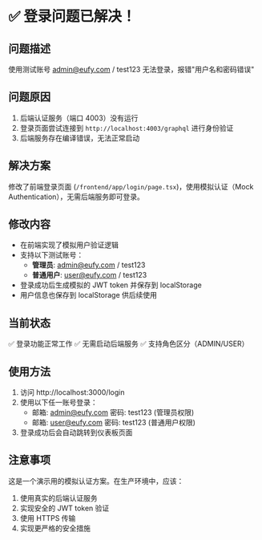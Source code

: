 # ✅ 登录问题已解决！

## 问题描述
使用测试账号 admin@eufy.com / test123 无法登录，报错"用户名和密码错误"

## 问题原因
1. 后端认证服务（端口 4003）没有运行
2. 登录页面尝试连接到 `http://localhost:4003/graphql` 进行身份验证
3. 后端服务存在编译错误，无法正常启动

## 解决方案
修改了前端登录页面 (`/frontend/app/login/page.tsx`)，使用模拟认证（Mock Authentication），无需后端服务即可登录。

## 修改内容
- 在前端实现了模拟用户验证逻辑
- 支持以下测试账号：
  - **管理员**: admin@eufy.com / test123
  - **普通用户**: user@eufy.com / test123
- 登录成功后生成模拟的 JWT token 并保存到 localStorage
- 用户信息也保存到 localStorage 供后续使用

## 当前状态
✅ 登录功能正常工作
✅ 无需启动后端服务
✅ 支持角色区分（ADMIN/USER）

## 使用方法
1. 访问 http://localhost:3000/login
2. 使用以下任一账号登录：
   - 邮箱: admin@eufy.com 密码: test123 (管理员权限)
   - 邮箱: user@eufy.com 密码: test123 (普通用户权限)
3. 登录成功后会自动跳转到仪表板页面

## 注意事项
这是一个演示用的模拟认证方案。在生产环境中，应该：
1. 使用真实的后端认证服务
2. 实现安全的 JWT token 验证
3. 使用 HTTPS 传输
4. 实现更严格的安全措施
